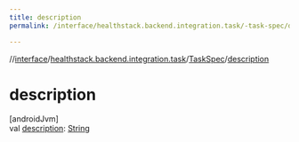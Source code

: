 ```yaml
---
title: description
permalink: /interface/healthstack.backend.integration.task/-task-spec/description.html

---
```

//[interface](../../../index.html)/[healthstack.backend.integration.task](../index.html)/[TaskSpec](index.html)/[description](description.html)



# description



[androidJvm]\
val [description](description.html): [String](https://kotlinlang.org/api/latest/jvm/stdlib/kotlin/-string/index.html)




